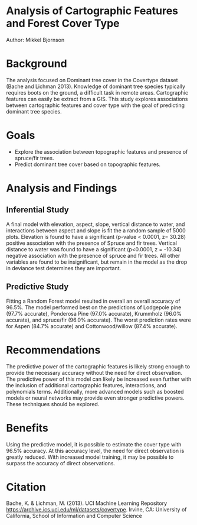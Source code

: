 # Analysis of Cartographic Features and Forest Cover Type
Author: Mikkel Bjornson

# Background
The analysis focused on Dominant tree cover in the Covertype dataset (Bache and Lichman 2013). Knowledge of dominant tree species typically requires boots on the ground, a difficult task in remote areas. Cartographic features can easily be extract from a GIS. This study explores associations between cartographic features and cover type with the goal of predicting dominant tree species. 
# Goals
-	Explore the association between topographic features and presence of spruce/fir trees.
-	Predict dominant tree cover based on topographic features. 
# Analysis and Findings
## Inferential Study
A final model with elevation, aspect, slope, vertical distance to water, and interactions between aspect and slope is fit the a random sample of 5000 plots. Elevation is found to have a significant (p-value < 0.0001, z= 30.28) positive association with the presence of Spruce and fir trees. Vertical distance to water was found to have a significant (p<0.0001, z = -10.34) negative association with the presence of spruce and fir trees. All other variables are found to be insignificant, but remain in the model as the drop in deviance test determines they are important.   
## Predictive Study
Fitting a Random Forest model resulted in overall an overall accuracy of 96.5%. The model performed best on the predictions of Lodgepole pine (97.7% accurate), Ponderosa Pine (97.0% accurate), Krummholz (96.0% accurate), and spruce/fir (96.0% accurate). The worst prediction rates were for Aspen (84.7% accurate) and Cottonwood/willow (87.4% accurate).   
# Recommendations 
The predictive power of the cartographic features is likely strong enough to provide the necessary accuracy without the need for direct observation. The predictive power of this model can likely be increased even further with the inclusion of additional cartographic features, interactions, and polynomials terms. Additionally, more advanced models such as boosted models or neural networks may provide even stronger predictive powers. These techniques should be explored. 
# Benefits
Using the predictive model, it is possible to estimate the cover type with 96.5% accuracy. At this accuracy level, the need for direct observation is greatly reduced. With increased model training, it may be possible to surpass the accuracy of direct observations. 
# Citation 
Bache, K. & Lichman, M. (2013). UCI Machine Learning Repository https://archive.ics.uci.edu/ml/datasets/covertype. Irvine, CA: University of California, School of Information and Computer Science
